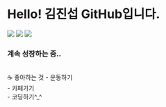 # Hello! 김진섭 GitHub입니다.
<div>
	<img src="https://img.shields.io/badge/HTML5-E34F26?style=flat&logo=HTML5&logoColor=white" />
	<img src="https://img.shields.io/badge/CSS3-1572B6?style=flat&logo=CSS3&logoColor=white" />
  	<img src="https://img.shields.io/badge/JavaScript-007396?style=flat&logo=Javascript&logoColor=white" />
</div>

### 계속 성장하는 중..
<br>
☕️ 좋아하는 것
 - 운동하기<br>
 - 카페가기<br>
 - 코딩하기^_^





